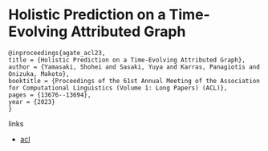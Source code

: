 # Holistic Prediction on a Time-Evolving Attributed Graph

```
@inproceedings{agate_acl23,
title = {Holistic Prediction on a Time-Evolving Attributed Graph},
author = {Yamasaki, Shohei and Sasaki, Yuya and Karras, Panagiotis and Onizuka, Makoto},
booktitle = {Proceedings of the 61st Annual Meeting of the Association for Computational Linguistics (Volume 1: Long Papers) (ACL)},
pages = {13676--13694},
year = {2023}
}
```

links
- [acl](https://aclanthology.org/2023.acl-long.765)
